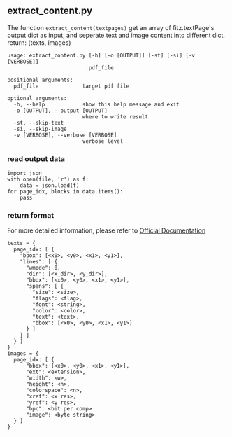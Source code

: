 
extract_content.py
-------------------------

The function `extract_content(textpages)` get an array of fitz.textPage's output dict as input, and seperate text and image content into different dict.
 return: (texts, images)

```
usage: extract_content.py [-h] [-o [OUTPUT]] [-st] [-si] [-v [VERBOSE]]
                          pdf_file

positional arguments:
  pdf_file              target pdf file

optional arguments:
  -h, --help            show this help message and exit
  -o [OUTPUT], --output [OUTPUT]
                        where to write result
  -st, --skip-text
  -si, --skip-image
  -v [VERBOSE], --verbose [VERBOSE]
                        verbose level
```


### read output data
```
import json
with open(file, 'r') as f:
    data = json.load(f)
for page_idx, blocks in data.items():
    pass
```


### return format
For more detailed information, please refer to [Official Documentation](https://pymupdf.readthedocs.io/en/latest/textpage.html#dictionary-structure-of-extractdict-and-extractrawdict)
```
texts = {
  page_idx: [ {
    "bbox": [<x0>, <y0>, <x1>, <y1>], 
    "lines": [ {
      "wmode": 0, 
      "dir": [<x_dir>, <y_dir>], 
      "bbox": [<x0>, <y0>, <x1>, <y1>], 
      "spans": [ {
        "size": <size>, 
        "flags": <flag>, 
        "font": <string>, 
        "color": <color>, 
        "text": <text>, 
        "bbox": [<x0>, <y0>, <x1>, <y1>]
      } ]
    } ]
  } ]
}
images = {
  page_idx: [ {
      "bbox": [<x0>, <y0>, <x1>, <y1>], 
      "ext": <extension>,
      "width": <w>,
      "height": <h>,
      "colorspace": <n>,
      "xref": <x res>,
      "yref": <y res>,
      "bpc": <bit per comp>
      "image": <byte string>
  } ]
}
```